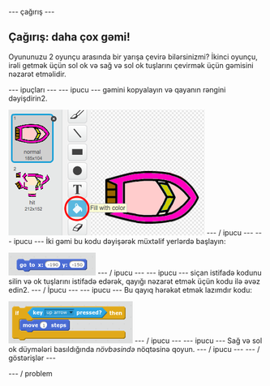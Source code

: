 \--- çağırış \---

## Çağırış: daha çox gəmi!

Oyununuzu 2 oyunçu arasında bir yarışa çevirə bilərsinizmi? İkinci oyunçu, irəli getmək üçün sol ok və sağ və sol ok tuşlarını çevirmək üçün gəmisini nəzarət etməlidir.

\--- ipuçları \--- \--- ipucu \--- gəmini kopyalayın və qayanın rəngini dəyişdirin2.

![ekran görüntüsü](images/boat-p2.png) \--- / ipucu \--- \--- ipucu \--- İki gəmi bu kodu dəyişərək müxtəlif yerlərdə başlayın:

![ekran görüntüsü](images/boat-p2start-blocks.png) \--- / ipucu \--- \--- ipucu \--- siçan istifadə kodunu silin və ok tuşlarını istifadə edərək, qayığı nəzarət etmək üçün kodu ilə əvəz edin2. \--- / İpucu \--- \--- ipucu \--- Bu qayıq hərəkət etmək lazımdır kodu:

![ekran görüntüsü](images/boat-p2forward-blocks.png) \--- / ipucu \--- \--- ipucu \--- Sağ və sol ok düymələri basıldığında *növbəsində* nöqtəsinə qoyun. \--- / ipucu \--- \--- / göstərişlər \---

\--- / problem